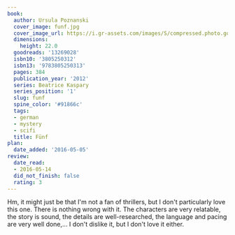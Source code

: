 ```yaml
---
book:
  author: Ursula Poznanski
  cover_image: funf.jpg
  cover_image_url: https://i.gr-assets.com/images/S/compressed.photo.goodreads.com/books/1327223739l/13269028._SX98_.jpg
  dimensions:
    height: 22.0
  goodreads: '13269028'
  isbn10: '3805250312'
  isbn13: '9783805250313'
  pages: 384
  publication_year: '2012'
  series: Beatrice Kaspary
  series_position: '1'
  slug: funf
  spine_color: '#91866c'
  tags:
  - german
  - mystery
  - scifi
  title: Fünf
plan:
  date_added: '2016-05-05'
review:
  date_read:
  - 2016-05-14
  did_not_finish: false
  rating: 3
---
```


Hm, it might just be that I'm not a fan of thrillers, but I don't particularly love this one. There is nothing wrong with it. The characters are very relatable, the story is sound, the details are well-researched, the language and pacing are very well done,... I don't dislike it, but I don't love it either.
